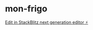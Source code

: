 # mon-frigo

[Edit in StackBlitz next generation editor ⚡️](https://stackblitz.com/~/github.com/blaffitte/mon-frigo)